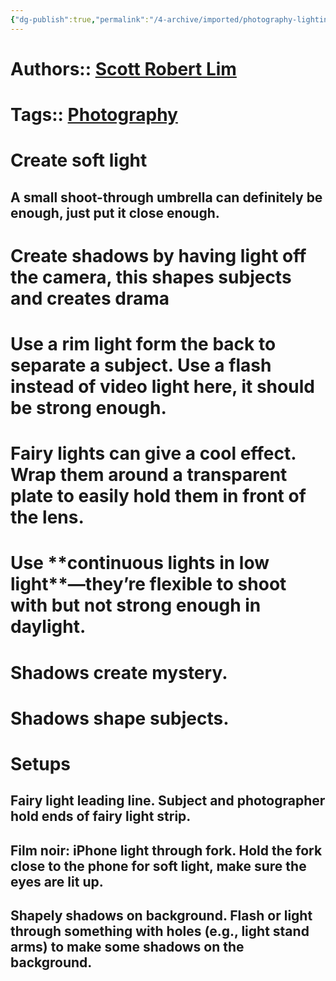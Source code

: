 ```yaml
---
{"dg-publish":true,"permalink":"/4-archive/imported/photography-lighting/"}
---
```




# Authors:: [Scott Robert Lim](Scott%20Robert-Lim.md)


# Tags:: [Photography](Photography.md)


# Create soft light


## A small shoot-through umbrella can definitely be enough, just put it close enough.


# Create shadows by having light off the camera, this shapes subjects and creates drama


# Use a ****rim light form the back**** to separate a subject. Use a flash instead of video light here, it should be strong enough.


# Fairy lights can give a cool effect. Wrap them around a transparent plate to easily hold them in front of the lens.


# Use \*\*continuous lights in low light\*\*—they’re flexible to shoot with but not strong enough in daylight.


# ****Shadows create mystery.****


# ****Shadows shape subjects.****


# Setups


## ****Fairy light leading line.**** Subject and photographer hold ends of fairy light strip.


## ****Film noir: iPhone light through fork.**** Hold the fork close to the phone for soft light, make sure the eyes are lit up.


## ****Shapely shadows on background.**** Flash or light through something with holes (e.g., light stand arms) to make some shadows on the background.


